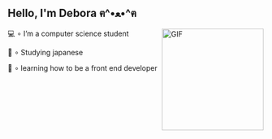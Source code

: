 ## Hello, I'm Debora ฅ^•ﻌ•^ฅ

<img align="right" alt="GIF" src="https://i.pinimg.com/originals/13/7a/e7/137ae7b4d21ce5445d3c01daf757e701.gif" height=200px/>

💻 ∘ I’m a computer science student

🌸 ∘ Studying japanese

📗 ∘ learning how to be a front end developer
